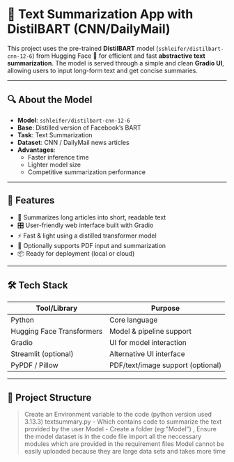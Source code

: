 # 📝 Text Summarization App with DistilBART (CNN/DailyMail)

This project uses the pre-trained **DistilBART** model (`sshleifer/distilbart-cnn-12-6`) from Hugging Face 🤗 for efficient and fast **abstractive text summarization**. The model is served through a simple and clean **Gradio UI**, allowing users to input long-form text and get concise summaries.

---

## 🔍 About the Model

- **Model**: `sshleifer/distilbart-cnn-12-6`
- **Base**: Distilled version of Facebook’s BART
- **Task**: Text Summarization
- **Dataset**: CNN / DailyMail news articles
- **Advantages**:
  - Faster inference time
  - Lighter model size
  - Competitive summarization performance

---

## 🚀 Features

- 🧠 Summarizes long articles into short, readable text
- 🎛️ User-friendly web interface built with Gradio
- ⚡ Fast & light using a distilled transformer model
- 📄 Optionally supports PDF input and summarization
- 📦 Ready for deployment (local or cloud)

---

## 🛠️ Tech Stack

| Tool/Library         | Purpose                                |
|----------------------|----------------------------------------|
| Python               | Core language                          |
| Hugging Face Transformers | Model & pipeline support        |
| Gradio               | UI for model interaction               |
| Streamlit (optional) | Alternative UI interface               |
| PyPDF / Pillow       | PDF/text/image support (optional)      |

---

## 📂 Project Structure
>Create an Environment variable to the code (python version used 3.13.3)
>textsummary.py - Which contains code to summarize the text provided by the user
>Model - Create a folder (eg:"Model") , Ensure the model dataset is in the code file
>import all the neccessary modules which are provided in the requirement files 
> Model cannot be easily uploaded because they are large data sets and takes more time 


